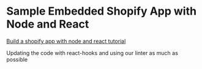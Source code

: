 # Sample Embedded Shopify App with Node and React
[Build a shopify app with node and react tutorial](https://shopify.dev/tutorials/build-a-shopify-app-with-node-and-react)

Updating the code with react-hooks and using our linter as much as possible